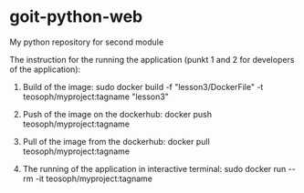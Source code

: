 # goit-python-web
My python repository for second module

The instruction for the running the application (punkt 1 and 2 for developers of the application):

1. Build of the image:
sudo docker build -f "lesson3/DockerFile" -t teosoph/myproject:tagname "lesson3"

2. Push of the image on the dockerhub:
docker push teosoph/myproject:tagname

2. Pull of the image from the dockerhub:
docker pull teosoph/myproject:tagname

3. The running of the application in interactive terminal:
sudo docker run --rm -it teosoph/myproject:tagname
